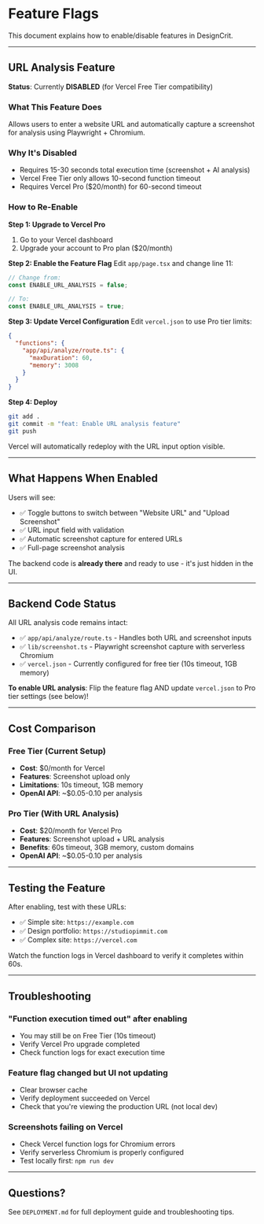 # Feature Flags

This document explains how to enable/disable features in DesignCrit.

---

## URL Analysis Feature

**Status**: Currently **DISABLED** (for Vercel Free Tier compatibility)

### What This Feature Does
Allows users to enter a website URL and automatically capture a screenshot for analysis using Playwright + Chromium.

### Why It's Disabled
- Requires 15-30 seconds total execution time (screenshot + AI analysis)
- Vercel Free Tier only allows 10-second function timeout
- Requires Vercel Pro ($20/month) for 60-second timeout

### How to Re-Enable

**Step 1: Upgrade to Vercel Pro**
1. Go to your Vercel dashboard
2. Upgrade your account to Pro plan ($20/month)

**Step 2: Enable the Feature Flag**
Edit `app/page.tsx` and change line 11:

```typescript
// Change from:
const ENABLE_URL_ANALYSIS = false;

// To:
const ENABLE_URL_ANALYSIS = true;
```

**Step 3: Update Vercel Configuration**
Edit `vercel.json` to use Pro tier limits:

```json
{
  "functions": {
    "app/api/analyze/route.ts": {
      "maxDuration": 60,
      "memory": 3008
    }
  }
}
```

**Step 4: Deploy**
```bash
git add .
git commit -m "feat: Enable URL analysis feature"
git push
```

Vercel will automatically redeploy with the URL input option visible.

---

## What Happens When Enabled

Users will see:
- ✅ Toggle buttons to switch between "Website URL" and "Upload Screenshot"
- ✅ URL input field with validation
- ✅ Automatic screenshot capture for entered URLs
- ✅ Full-page screenshot analysis

The backend code is **already there** and ready to use - it's just hidden in the UI.

---

## Backend Code Status

All URL analysis code remains intact:
- ✅ `app/api/analyze/route.ts` - Handles both URL and screenshot inputs
- ✅ `lib/screenshot.ts` - Playwright screenshot capture with serverless Chromium
- ✅ `vercel.json` - Currently configured for free tier (10s timeout, 1GB memory)

**To enable URL analysis**: Flip the feature flag AND update `vercel.json` to Pro tier settings (see below)!

---

## Cost Comparison

### Free Tier (Current Setup)
- **Cost**: $0/month for Vercel
- **Features**: Screenshot upload only
- **Limitations**: 10s timeout, 1GB memory
- **OpenAI API**: ~$0.05-0.10 per analysis

### Pro Tier (With URL Analysis)
- **Cost**: $20/month for Vercel Pro
- **Features**: Screenshot upload + URL analysis
- **Benefits**: 60s timeout, 3GB memory, custom domains
- **OpenAI API**: ~$0.05-0.10 per analysis

---

## Testing the Feature

After enabling, test with these URLs:
- ✅ Simple site: `https://example.com`
- ✅ Design portfolio: `https://studiopimmit.com`
- ✅ Complex site: `https://vercel.com`

Watch the function logs in Vercel dashboard to verify it completes within 60s.

---

## Troubleshooting

### "Function execution timed out" after enabling
- You may still be on Free Tier (10s timeout)
- Verify Vercel Pro upgrade completed
- Check function logs for exact execution time

### Feature flag changed but UI not updating
- Clear browser cache
- Verify deployment succeeded on Vercel
- Check that you're viewing the production URL (not local dev)

### Screenshots failing on Vercel
- Check Vercel function logs for Chromium errors
- Verify serverless Chromium is properly configured
- Test locally first: `npm run dev`

---

## Questions?

See `DEPLOYMENT.md` for full deployment guide and troubleshooting tips.
